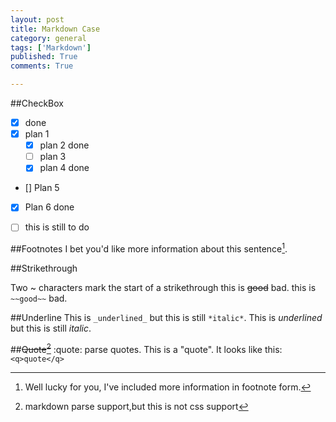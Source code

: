 ```yaml
---
layout: post
title: Markdown Case
category: general
tags: ['Markdown']
published: True
comments: True

---
```


##CheckBox
- [x] done 
- [x] plan 1
	- [x] plan 2 done
	- [ ] plan 3
	- [x] plan 4 done
- [] Plan 5
- [X] Plan 6 done
- [ ] this is still to do


##Footnotes
I bet you'd like more information about this sentence[^1].

[^1]: Well lucky for you, I've included more information in footnote form.

##Strikethrough

Two ~ characters mark the start of a strikethrough
this is ~~good~~ bad.
this is `~~good~~` bad.

##Underline
This is `_underlined_` but this is still `*italic*`.
This is _underlined_ but this is still *italic*.


##~~Quote[^2]~~
:quote: parse quotes. This is a "quote". It looks like this: `<q>quote</q>`


[^2]: markdown parse support,but this is not css support


